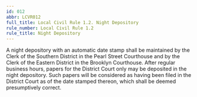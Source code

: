 ```yaml
---
id: 012
abbr: LCVR012
full_title: Local Civil Rule 1.2. Night Depository
rule_number: Local Civil Rule 1.2
rule_title: Night Depository
---
```


A night depository with an automatic date stamp shall be maintained by the Clerk of the Southern District in the Pearl Street Courthouse and by the Clerk of the Eastern District in the Brooklyn Courthouse. After regular business hours, papers for the District Court only may be deposited in the night depository. Such papers will be considered as having been filed in the District Court as of the date stamped thereon, which shall be deemed presumptively correct.